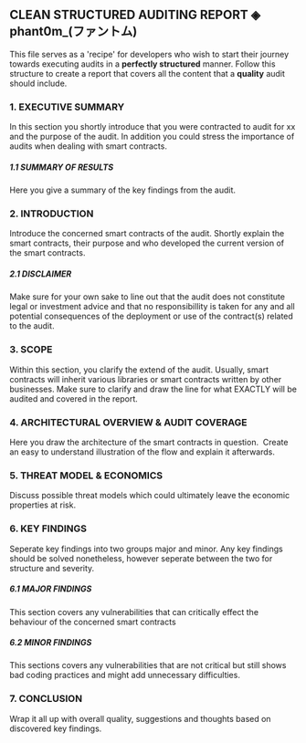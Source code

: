 ## CLEAN STRUCTURED AUDITING REPORT ◈  phant0m_(ファントム)
This file serves as a 'recipe' for developers who wish to start their journey towards executing audits in a <b>perfectly structured</b> manner.
Follow this structure to create a report that covers all the content that a <b>quality</b> audit should include.

### 1. EXECUTIVE SUMMARY
In this section you shortly introduce that you were contracted to audit for xx and the purpose of the audit. 
In addition you could stress the importance of audits when dealing with smart contracts.


##### 1.1 SUMMARY OF RESULTS
Here you give a summary of the key findings from the audit. 


### 2. INTRODUCTION
Introduce the concerned smart contracts of the audit.
Shortly explain the smart contracts, their purpose and who developed the current version of the smart contracts.

##### 2.1 DISCLAIMER
Make sure for your own sake to line out that the audit does not constitute legal or investment advice and that no responsibillity is taken for any and all potential consequences of the deployment or use of the contract(s) related to the audit.


### 3. SCOPE
Within this section, you clarify the extend of the audit. Usually, smart contracts will inherit various libraries or smart contracts written by other businesses. 
Make sure to clarify and draw the line for what EXACTLY will be audited and covered in the report. 


### 4. ARCHITECTURAL OVERVIEW & AUDIT COVERAGE
Here you draw the architecture of the smart contracts in question.  Create an easy to understand illustration of the flow and explain it afterwards. 


### 5. THREAT MODEL & ECONOMICS 
Discuss possible threat models which could ultimately leave the economic properties at risk. 


### 6. KEY FINDINGS
Seperate key findings into two groups major and minor. 
Any key findings should be solved nonetheless, however seperate between the two for structure and severity.

##### 6.1 MAJOR FINDINGS
This section covers any vulnerabilities that can critically effect the behaviour of the concerned smart contracts

##### 6.2 MINOR FINDINGS
This sections covers any vulnerabilities that are not critical but still shows bad coding practices and might add unnecessary difficulties.


### 7. CONCLUSION
Wrap it all up with overall quality, suggestions and thoughts based on discovered key findings. 


